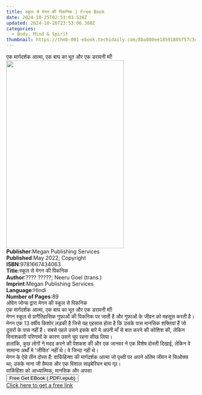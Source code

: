 ```yaml
---
title: स्कूल से मेगन की पिकनिक | Free Book
date: 2024-10-25T02:53:03.538Z
updated: 2024-10-26T23:53:06.380Z
categories:
  - Body, Mind & Spirit
thumbnail: https://thmb-001-ebook.techidaily.com/8ba080ee18591805f57c3ce1c79c077a50c9b0ded06a559542619e1aff5da5cc.jpg
---
```

<main id="book-container">
  <div class="flex flex-col">
    <div class="book-brief flex-1 py-6 px-4 sm:p-6 md:py-10 md:px-8">
      <!-- brief-->
      <div class="book-brief-main">
        एक मार्गदर्शक आत्मा, एक बाघ का भूत और एक डरावनी माँ!
      </div>
    </div>
    <div
      class="book-meta-info flex-1 grid gap-4 col-start-1 col-end-3 row-start-1 sm:mb-6 sm:grid-cols-4 lg:gap-6 lg:col-start-2 lg:row-end-6 lg:row-span-6 lg:mb-0"
    >
      <div
        class="book-meta-info-left place-content-center mt-4 p-4 text-sm leading-6 col-start-2 col-span-2 dark:text-slate-400"
      >
        <img
          class="w-full h-500 object-cover rounded-lg sm:h-255 sm:col-span-2 lg:col-span-full"
          src="https://img-001-ebook.techidaily.com/b341a9cc92a085b2f6bb39ba5a0968a55ab6ea21c8016b8aeacc9205ce7aefd5.jpg"
          alt=""
          width="312"
          height="500"
        />
      </div>
      <div
        class="book-meta-info-right mt-2 col-start-1 row-start-2 col-span-3 self-center"
      >
        <!-- meta data  -->
        <div class="flex flex-col px-4 md:px-8">
          <div class="flex-1">
            <strong>Publisher</strong>:<span class="px-2"
              >Megan Publishing Services</span
            >
          </div>
          <div class="flex-1">
            <strong>Published</strong>:<span class="px-2"
              >May 2022; Copyright</span
            >
          </div>
          <div class="flex-1">
            <strong>ISBN</strong>:<span class="px-2">9781667434063</span>
          </div>
          <div class="flex-1">
            <strong>Title</strong>:<span class="px-2"
              >स्कूल से मेगन की पिकनिक</span
            >
          </div>
          <div class="flex-1">
            <strong>Author</strong>:<span class="px-2"
              >???? ?????; Neeru Goel (trans.)</span
            >
          </div>
          <div class="flex-1">
            <strong>Imprint</strong>:<span class="px-2"
              >Megan Publishing Services</span
            >
          </div>
          <div class="flex-1">
            <strong>Language</strong>:<span class="px-2">Hindi</span>
          </div>
          <div class="flex-1">
            <strong>Number of Pages</strong>:<span class="px-2">89</span>
          </div>
        </div>
      </div>
    </div>
    <div class="book-description flex-1 py-6 px-4 sm:p-6 md:py-10 md:px-8">
      <div class="book-description-main">
        <div accordion-content="" id="description">
          ओवेन जोन्स द्वारा मेगन की स्कूल से पिकनिक<br />एक मार्गदर्शक आत्मा, एक
          बाघ का भूत और एक डरावनी माँ!<br />मेगन स्कूल से प्रागैतिहासिक गुफाओं
          की पिकनिक पर जाती है और गुफाओं के जीवन को महसूस करती है। मेगन एक 13
          वर्षीय किशोर लड़की है जिसे यह एहसास होता है कि उसके पास मानसिक
          शक्तियां हैं जो दूसरों के पास नहीं हैं। सबसे पहले उसने इसके बारे मे
          अपनी माँ से बात करने की कोशिश की, लेकिन विनाशकारी परिणामों के कारण
          उसने चुप रहना सीख लिया।<br />हालांकि, कुछ लोगों ने मदद करने की पेशकश
          की और एक जानवर ने एक विशेष दोस्ती दिखाई, लेकिन वे सामान्य अर्थों मे
          'जीवित' नहीं थे। वे जिन्दा नही थे।<br />मेगन के ऐसे तीन दोस्त हैं:
          वाकिंहिन्शा की मार्गदर्शक आत्मा जो पृथ्वी पर अपने अंतिम जीवन मे सिओक्स
          था; उसके नाना जी ग्रैम्पस और एक विशाल साइबेरियन बाघ ग्र्र।<br />वाकिंहिंशा
          को आध्यात्मिक, मानसिक और अपसा
        </div>
      </div>
    </div>
    <div class="book-excerpts flex-1 py-6 px-4 sm:p-6 md:py-10 md:px-8"></div>
    <div
      class="book-about-author flex-1 py-6 px-4 sm:p-6 md:py-10 md:px-8"
    ></div>
    <div class="book-free-get flex-1 py-6 px-4 sm:p-6 md:py-10 md:px-8">
      <button
        id="btn-free-get"
        class="bg-blue-500 hover:bg-blue-700 text-white font-bold py-2 px-4 rounded"
      >
        Free Get EBook (.PDF/.epub)
      </button>
      <div id="countdown-display" class="px-2 text-lg mt-2"></div>
      <a
        id="free-link"
        class="hidden bg-blue-500 hover:bg-blue-700 text-white font-bold py-2 px-4 rounded"
        href="https://www.ebooks.com/en-us/book/210593916/ebook/unknown/"
        target="_blank"
        >Click here to get a free link</a
      >
    </div>
    <script>
      let countdownTime = 0;
      let countdownInterval = null;
      document
        .getElementById('btn-free-get')
        .addEventListener('click', startCountdown);
      function startCountdown() {
        countdownTime = new Date().getTime() + 60000 * 3;
        countdownInterval = setInterval(updateCountdown, 1000);
        document.getElementById('btn-free-get').disabled = true;
        document
          .getElementById('btn-free-get')
          .classList.add('bg-gray-500', 'cursor-not-allowed');
      }
      function updateCountdown() {
        let currentTime = new Date().getTime();
        let timeLeft = countdownTime - currentTime;
        let secondsLeft = Math.floor(timeLeft / 1000);
        document.getElementById('countdown-display').innerHTML =
          `Remaining time: ${secondsLeft} seconds.`;
        if (secondsLeft <= 0) {
          clearInterval(countdownInterval);
          document.getElementById('btn-free-get').classList.add('hidden');
          document.getElementById('free-link').classList.remove('hidden');
          document.getElementById('countdown-display').innerHTML = '';
        }
      }
    </script>
  </div>
</main>

<ins class="adsbygoogle"
      style="display:block"
      data-ad-client="ca-pub-7571918770474297"
      data-ad-slot="8358498916"
      data-ad-format="auto"
      data-full-width-responsive="true"></ins>
    